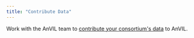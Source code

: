 ```yaml
---
title: "Contribute Data"
---
```


Work with the AnVIL team to [contribute your consortium's data](/resources/for-consortia/data-submission)  to AnVIL.


